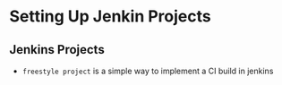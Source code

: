 # Setting Up Jenkin Projects

## Jenkins Projects
- `freestyle project` is a simple way to implement a CI build in jenkins

